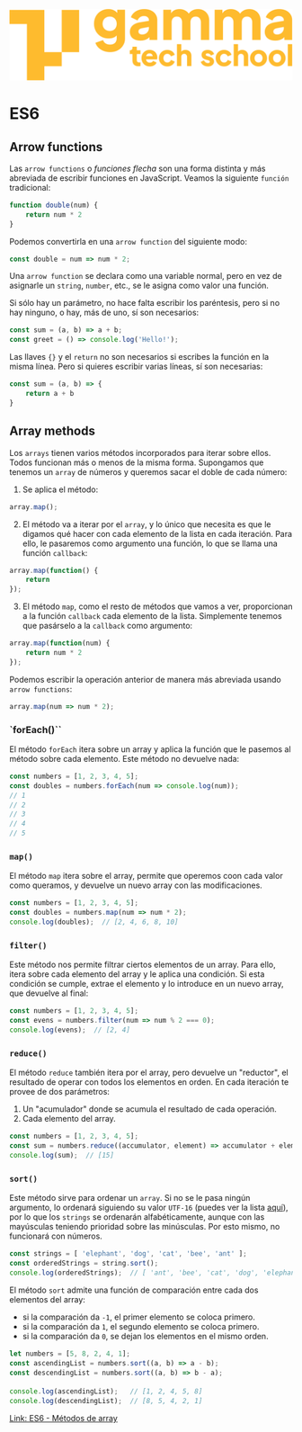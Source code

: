 ![](../../assets/Logo_Yellow.png)

# ES6

## Arrow functions
Las `arrow functions` o *funciones flecha* son una forma distinta y más abreviada de escribir funciones en JavaScript.
Veamos la siguiente `función` tradicional:
```javascript
function double(num) {
	return num * 2
}
```

Podemos convertirla en una `arrow function` del siguiente modo:
```javascript
const double = num => num * 2;
```

Una `arrow function` se declara como una variable normal, pero en vez de asignarle un `string`, `number`, etc., se le asigna como valor una función.

Si sólo hay un parámetro, no hace falta escribir los paréntesis, pero si no hay ninguno, o hay, más de uno, sí son necesarios:
```javascript
const sum = (a, b) => a + b;
const greet = () => console.log('Hello!');
```

Las llaves `{}` y el `return` no son necesarios si escribes la función en la misma línea. Pero si quieres escribir varias líneas, sí son necesarias:
```javascript
const sum = (a, b) => {
	return a + b
}
```

## Array methods
Los `arrays` tienen varios métodos incorporados para iterar sobre ellos. Todos funcionan más o menos de la misma forma. Supongamos que tenemos un `array` de números y queremos sacar el doble de cada número:

1. Se aplica el método:
```javascript
array.map();
```
2. El método va a iterar por el `array`, y lo único que necesita es que le digamos qué hacer con cada elemento de la lista en cada iteración. Para ello, le pasaremos como argumento una función, lo que se llama una función `callback`:
```javascript
array.map(function() {
	return 
});
```
3. El método `map`, como el resto de métodos que vamos a ver, proporcionan a la función `callback` cada elemento de la lista. Simplemente tenemos que pasárselo a la `callback` como argumento:
```javascript
array.map(function(num) {
	return num * 2
});
```

Podemos escribir la operación anterior de manera más abreviada usando `arrow functions`:
```javascript
array.map(num => num * 2);
```

### `forEach()``
El método `forEach` itera sobre un array y aplica la función que le pasemos al método sobre cada elemento. Este método no devuelve nada:
```javascript
const numbers = [1, 2, 3, 4, 5];
const doubles = numbers.forEach(num => console.log(num));  
// 1
// 2 
// 3 
// 4 
// 5
```

### `map()`
El método `map` itera sobre el array, permite que operemos coon cada valor como queramos, y devuelve un nuevo array con las modificaciones.
```javascript
const numbers = [1, 2, 3, 4, 5];
const doubles = numbers.map(num => num * 2);
console.log(doubles);  // [2, 4, 6, 8, 10]
```

### `filter()`
Este método nos permite filtrar ciertos elementos de un array. Para ello, itera sobre cada elemento del array y le aplica una condición. Si esta condición se cumple, extrae el elemento y lo introduce en un nuevo array, que devuelve al final:
```javascript
const numbers = [1, 2, 3, 4, 5];
const evens = numbers.filter(num => num % 2 === 0);
console.log(evens);  // [2, 4]
```

### `reduce()`
El método `reduce` también itera por el array, pero devuelve un "reductor", el resultado de operar con todos los elementos en orden. En cada iteración te provee de dos parámetros:
1. Un "acumulador" donde se acumula el resultado de cada operación.
2. Cada elemento del array.
```javascript
const numbers = [1, 2, 3, 4, 5];
const sum = numbers.reduce((accumulator, element) => accumulator + element);
console.log(sum);  // [15]
```

### `sort()`
Este método sirve para ordenar un `array`. Si no se le pasa ningún argumento, lo ordenará siguiendo su valor `UTF-16` (puedes ver la lista [aquí](https://asecuritysite.com/coding/asc2)), por lo que los `strings` se ordenarán alfabéticamente, aunque con las mayúsculas teniendo prioridad sobre las minúsculas. Por esto mismo, no funcionará con números.
```javascript
const strings = [ 'elephant', 'dog', 'cat', 'bee', 'ant' ];
const orderedStrings = string.sort();
console.log(orderedStrings);  // [ 'ant', 'bee', 'cat', 'dog', 'elephant' ]
```

El método `sort` admite una función de comparación entre cada dos elementos del array:
- si la comparación da `-1`, el primer elemento se coloca primero.
- si la comparación da `1`, el segundo elemento se coloca primero.
- si la comparación da `0`, se dejan los elementos en el mismo orden.
```javascript
let numbers = [5, 8, 2, 4, 1];
const ascendingList = numbers.sort((a, b) => a - b);
const descendingList = numbers.sort((a, b) => b - a);

console.log(ascendingList);   // [1, 2, 4, 5, 8]
console.log(descendingList);  // [8, 5, 4, 2, 1]
```

[Link: ES6 - Métodos de array](https://scandiweb.com/blog/javascript-array-methods-explained/)

